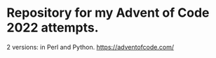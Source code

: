 # Repository for my Advent of Code 2022 attempts.

2 versions: in Perl and Python.
https://adventofcode.com/

